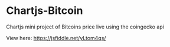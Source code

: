 # Chartjs-Bitcoin
Chartjs mini project of Bitcoins price live using the coingecko api

View here:
https://jsfiddle.net/yLtom4qs/
